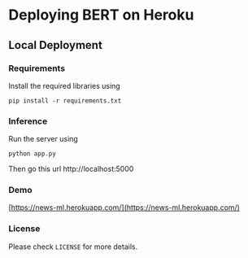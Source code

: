 # Deploying BERT on Heroku

## Local Deployment
### Requirements

Install the required libraries using

`pip install -r requirements.txt`

### Inference
Run the server using

`python app.py`

Then go this url
http://localhost:5000

### Demo
[https://news-ml.herokuapp.com/](https://news-ml.herokuapp.com/)

### License
Please check `LICENSE` for more details.
